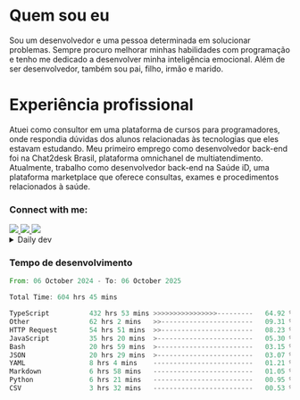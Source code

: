 # Quem sou eu
Sou um desenvolvedor e uma pessoa determinada em solucionar problemas. Sempre procuro melhorar minhas habilidades com programação e tenho me dedicado a desenvolver minha inteligência emocional. Além de ser desenvolvedor, também sou pai, filho, irmão e marido.

# Experiência profissional
Atuei como consultor em uma plataforma de cursos para programadores, onde respondia dúvidas dos alunos relacionadas às tecnologias que eles estavam estudando.
Meu primeiro emprego como desenvolvedor back-end foi na Chat2desk Brasil, plataforma omnichanel de multiatendimento.
Atualmente, trabalho como desenvolvedor back-end na Saúde iD, uma plataforma marketplace que oferece consultas, exames e procedimentos relacionados à saúde.

### Connect with me:
<a href="https://www.linkedin.com/in/theusmoreira" target="_blank" >
<img src="https://img.shields.io/badge/linkedin-%230077B5.svg?&style=for-the-badge&logo=linkedin&logoColor=white ">
</a>
<a href="https://www.instagram.com/matheus.s.moreira/" target="_blank">
<img src="https://img.shields.io/badge/instagram-%23E4405F.svg?&style=for-the-badge&logo=instagram&logoColor=white">
</a>
<a href="mailto:matheussm301@gmail.com"  target="_blank">
<img src="https://img.shields.io/badge/gmail-%23E4405F.svg?&style=for-the-badge&logo=gmail&logoColor=white">
</a>


<details>
  <summary>Daily dev </summary>
<p>
  <a href="https://app.daily.dev/matheussantos"><img src="https://github.com/matheus-santos-moreira/matheus-santos-moreira/blob/master/devcard.svg" width="200" alt="Matheus Santos's Dev Card"/></a>
 </p>
</details>

<h3>Tempo de desenvolvimento</h3>

<!--START_SECTION:waka-->

```rust
From: 06 October 2024 - To: 06 October 2025

Total Time: 604 hrs 45 mins

TypeScript          432 hrs 53 mins >>>>>>>>>>>>>>>>---------   64.92 %
Other               62 hrs 2 mins   >>-----------------------   09.31 %
HTTP Request        54 hrs 51 mins  >>-----------------------   08.23 %
JavaScript          35 hrs 20 mins  >------------------------   05.30 %
Bash                20 hrs 59 mins  >------------------------   03.15 %
JSON                20 hrs 29 mins  >------------------------   03.07 %
YAML                8 hrs 4 mins    -------------------------   01.21 %
Markdown            6 hrs 58 mins   -------------------------   01.05 %
Python              6 hrs 21 mins   -------------------------   00.95 %
CSV                 3 hrs 32 mins   -------------------------   00.53 %
```

<!--END_SECTION:waka-->
